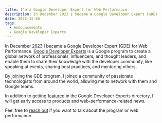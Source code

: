 ```yaml
---
title: I'm a Google Developer Expert for Web Performance
description: In December 2023 I became a Google Developer Expert (GDE) for Web Performance. Google Developer Experts is a Google program to create a global network of professionals, influencers, and thought leaders, and enable them to share their knowledge with the developer community, like speaking at events, sharing best practices, and mentoring others.
date: 2022-12-06
tags:
  - Announcements
  - Google Developer Experts
---
```


In December 2023 I became a Google Developer Expert (GDE) for Web Performance. [Google Developer Experts](https://developers.google.com/community/experts) is a Google program to create a global network of professionals, influencers, and thought leaders, and enable them to share their knowledge with the developer community, like speaking at events, sharing best practices, and mentoring others.

By joining the GDE program, I joined a community of passionate technologists from around the world, allowing me to network with them and Google teams.

In addition to getting [featured](https://developers.google.com/community/experts/directory/profile/profile-andrea-verlicchi) in the Google Developer Experts directory, I will get early access to products and web-performance-related news.

Feel free to [reach out](/contact/) if you want to talk about the program or web performance.
